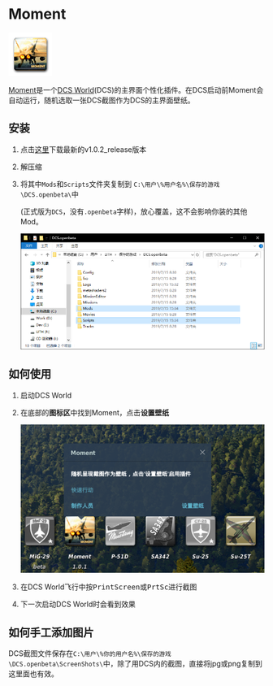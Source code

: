 # Moment

![icon_active](https://github.com/shinelith/dcs-moment/raw/master/assets/icon.png)

[Moment](https://github.com/shinelith/dcs-moment)是一个[DCS World](https://www.digitalcombatsimulator.com)(DCS)的主界面个性化插件。在DCS启动前Moment会自动运行，随机选取一张DCS截图作为DCS的主界面壁纸。

## 安装

1. 点击[这里](https://github.com/shinelith/dcs-moment/archive/v1.0.2.zip)下载最新的v1.0.2_release版本

1. 解压缩

1. 将其中`Mods`和`Scripts`文件夹复制到 `C:\用户\%用户名%\保存的游戏\DCS.openbeta\`中

   (正式版为`DCS`，没有`.openbeta`字样)，放心覆盖，这不会影响你装的其他Mod。

   ![1563176080339](https://github.com/shinelith/dcs-moment/raw/master/assets/1563176080339.png)

## 如何使用

1. 启动DCS World

1. 在底部的**图标区**中找到Moment，点击**设置壁纸**

   ![1563176508781](https://github.com/shinelith/dcs-moment/raw/master/assets/1563176508781.png)

1.  在DCS World飞行中按<kbd>PrintScreen</kbd>或<kbd>PrtSc</kbd>进行截图

1. 下一次启动DCS World时会看到效果


## 如何手工添加图片

DCS截图文件保存在`C:\用户\%你的用户名%\保存的游戏\DCS.openbeta\ScreenShots\`中，除了用DCS内的截图，直接将jpg或png复制到这里面也有效。